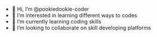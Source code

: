 - 👋 Hi, I’m @pookiedookie-coder
- 👀 I’m interested in learning different ways to codes
- 🌱 I’m currently learning coding skills
- 💞️ I’m looking to collaborate on skill developing platforms

<!---
pookiedookie-coder/pookiedookie-coder is a ✨ special ✨ repository because its `README.md` (this file) appears on your GitHub profile.
You can click the Preview link to take a look at your changes.
--->
